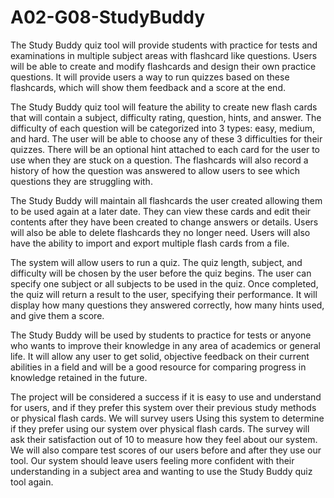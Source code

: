 # A02-G08-StudyBuddy

The Study Buddy quiz tool will provide students with practice for tests and examinations in multiple
subject areas with flashcard like questions. Users will be able to create and modify flashcards 
and design their own practice questions. It will provide users a way to run quizzes based on these
flashcards, which will show them feedback and a score at the end.

The Study Buddy quiz tool will feature the ability to create new flash cards that will contain a
subject, difficulty rating, question, hints, and answer. The difficulty of each question will be 
categorized into 3 types: easy, medium, and hard. The user will be able to choose any of these 3 
difficulties for their quizzes. There will be an optional hint attached to each card for the user 
to use when they are stuck on a question. The flashcards will also record a history of how the 
question was answered to allow users to see which questions they are struggling with.

The Study Buddy will maintain all flashcards the user created allowing them to be used again at 
a later date. They can view these cards and edit their contents after they have been created to
change answers or details. Users will also be able to delete flashcards they no longer need. Users
will also have the ability to import and export multiple flash cards from a file. 

The system will allow users to run a quiz. The quiz length, subject, and difficulty will be chosen
by the user before the quiz begins. The user can specify one subject or all subjects to be used
in the quiz. Once completed, the quiz will return a result to the user, specifying their 
performance. It will display how many questions they answered correctly, how many hints used,
and give them a score. 

The Study Buddy will be used by students to practice for tests or anyone who wants to improve their 
knowledge in any area of academics or general life. It will allow any user to get solid, objective
feedback on their current abilities in a field and will be a good resource for comparing progress 
in knowledge retained in the future. 

The project will be considered a success if it is easy to use and understand for users, and if they
prefer this system over their previous study methods or physical flash cards. We will survey users 
Using this system to determine if they prefer using our system over physical flash cards. The survey
will ask their satisfaction out of 10 to measure how they feel about our system. We will
also compare test scores of our users before and after they use our tool. Our system should leave 
users feeling more confident with their understanding in a subject area and wanting to use the 
Study Buddy quiz tool again. 